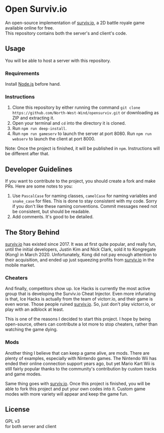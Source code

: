 # Open Surviv.io
An open-source implementation of [surviv.io](https://surviv.io), a 2D battle royale game available online for free.  
This repository contains both the server's and client's code.

## Usage
You will be able to host a server with this repository.

### Requirements
Install [Node.js](https://nodejs.org) before hand.

### Instructions
1. Clone this repository by either running the command `git clone https://github.com/North-West-Wind/opensurviv.git` or downloading as ZIP and extracting it.
2. Open your terminal and `cd` into the directory it is cloned.
3. Run `npm run deep-install`.
4. Run `npm run gameserv` to launch the server at port 8080. Run `npm run webserv` to launch the client at port 8000.

Note: Once the project is finished, it will be published in `npm`. Instructions will be different after that.

## Developer Guidelines
If you want to contribute to the project, you should create a fork and make PRs. Here are some notes to you:

1. Use `PascalCase` for naming classes, `camelCase` for naming variables and `snake_case` for files. This is done to stay consistent with my code. Sorry if you don't like these naming conventions. Commit messages need not be consistent, but should be readable.
2. Add comments. It's good to be detailed.

## The Story Behind
[surviv.io](https://surviv.io) has existed since 2017. It was at first quite popular, and really fun, until the initial developers, Justin Kim and Nick Clark, sold it to Kongregate (Kong) in March 2020. Unfortunately, Kong did not pay enough attention to their acquisition, and ended up just squeezing profits from [surviv.io](https://surviv.io) in the mobile market.

### Cheaters
And finally, competitors show up. Ice Hacks is currently the most active group that is developing the Surviv.io Cheat Injector. Even more infuriating is that, Ice Hacks is actually from the team of victorr.io, and their game is even worse. Those people ruined [surviv.io](https://surviv.io). So, just don't play victorr.io, or play with an adblock at least.

This is one of the reasons I decided to start this project. I hope by being open-source, others can contribute a lot more to stop cheaters, rather than watching the game dying.

### Mods
Another thing I believe that can keep a game alive, are mods. There are plenty of examples, especially with Nintendo games. The Nintendo Wii has ended their online connection support years ago, but yet Mario Kart Wii is still fairly popular thanks to the community's contribution by custom tracks and game modes.

Same thing goes with [surviv.io](https://surviv.io). Once this project is finished, you will be able to fork this project and put your own codes into it. Custom game modes with more variety will appear and keep the game fun.

## License
GPL v3  
for both server and client